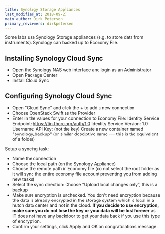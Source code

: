 ```yaml
---
title: Synology Storage Appliances
last_modified_at: 2018-09-27
main_author: Dirk Peterson
primary_reviewers: dirkpetersen
---
```


Some labs use Synology Storage appliances (e.g. to store data from instruments). Synology can backed up to Economy File.

## Installing Synology Cloud Sync

- Open the Synology NAS web interface and login as an Administrator
- Open Package Center
- Install Cloud Sync

## Configuring Synology Cloud Sync

- Open "Cloud Sync" and click the + to add a new connection
- Choose OpenStack Swift as the Provider
- Enter in the values for your connection to Economy  File:
Identity Service Endpoint:  https://tin.fhcrc.org/auth/1.0
Identity Service Version: 1.0
Username: <the account name you copied>
API Key: <the password you copied> (not the key)
Create a new container named "synology_backup" (or similar desciptive name --- this is the equivalent of a folder)

Setup a syncing task:

- Name the connection
- Choose the local path (on the Synology Appliance)
- Choose the remote path in Economy file (do not select the root folder as it will sync the entire economy file account preventing you from adding new tasks)
- Select the sync direction: Choose “Upload local changes only”, this is a backup
- Make sure encryption is unchecked. You don't need encryption because the data is already encrypted in the storage system which is local in a hutch data center and not in the cloud. **If you decide to use encryption, make sure you do not lose the key or your data will be lost forever** as IT does not have any backdoor to get your data back if you use this type of encryption.
- Confirm your settings, click Apply and OK on congratulations message.
